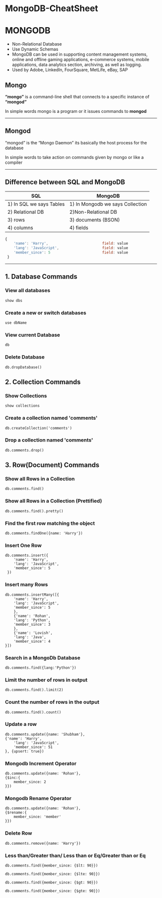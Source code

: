 # MongoDB-CheatSheet

# MONGODB

- Non-Relational Database
- Use Dynamic Schemas
- MongoDB can be used in supporting content management systems, online and offline gaming applications, e-commerce systems, mobile applications, data analytics section, archiving, as well as logging.
- Used by Adobe, LinkedIn, FourSquare, MetLife, eBay, SAP

## Mongo

**“mongo”** is a command-line shell that connects to a specific instance of **“mongod”**

In simple words mongo is a program or it issues commands to **mongod**

---

## Mongod

“mongod” is the “Mongo Daemon” its basically the host process for the database

In simple words to take action on commands given by mongo or like a compiler

---

## Difference between SQL and MongoDB

| SQL | MongoDB |
| --- | --- |
| 1) In SQL we says Tables | 1) In Mongodb we says Collection |
| 2) Relational DB | 2)Non-Relational DB |
| 3) rows | 3) documents (BSON) |
| 4) columns | 4) fields |

```jsx
{
    'name': 'Harry',                         field: value
    'lang': 'JavaScript',                    field: value
    'member_since': 5                        field: value
 }
```

---

## **1. Database Commands**

### **View all databases**

```
show dbs
```

### **Create a new or switch databases**

```
use dbName
```

### **View current Database**

```
db
```

### **Delete Database**

```
db.dropDatabase()
```

## **2. Collection Commands**

### **Show Collections**

```
show collections
```

### **Create a collection named 'comments'**

```
db.createCollection('comments')
```

### **Drop a collection named 'comments'**

```
db.comments.drop()
```

## **3. Row(Document) Commands**

### **Show all Rows in a Collection**

```
db.comments.find()
```

### **Show all Rows in a Collection (Prettified)**

```
db.comments.find().pretty()
```

### **Find the first row matching the object**

```
db.comments.findOne({name: 'Harry'})
```

### **Insert One Row**

```
db.comments.insert({
    'name': 'Harry',
    'lang': 'JavaScript',
    'member_since': 5
 })
```

### **Insert many Rows**

```
db.comments.insertMany([{
    'name': 'Harry',
    'lang': 'JavaScript',
    'member_since': 5
    },
    {'name': 'Rohan',
    'lang': 'Python',
    'member_since': 3
    },
    {'name': 'Lovish',
    'lang': 'Java',
    'member_since': 4
}])
```

### **Search in a MongoDb Database**

```
db.comments.find({lang:'Python'})
```

### **Limit the number of rows in output**

```
db.comments.find().limit(2)
```

### **Count the number of rows in the output**

```
db.comments.find().count()
```

### **Update a row**

```
db.comments.update({name: 'Shubham'},
{'name': 'Harry',
    'lang': 'JavaScript',
    'member_since': 51
}, {upsert: true})
```

### **Mongodb Increment Operator**

```
db.comments.update({name: 'Rohan'},
{$inc:{
    member_since: 2
}})
```

### **Mongodb Rename Operator**

```
db.comments.update({name: 'Rohan'},
{$rename:{
    member_since: 'member'
}})
```

### **Delete Row**

```
db.comments.remove({name: 'Harry'})
```

### **Less than/Greater than/ Less than or Eq/Greater than or Eq**
```
db.comments.find({member_since: {$lt: 90}})
```

```
db.comments.find({member_since: {$lte: 90}})
```

```
db.comments.find({member_since: {$gt: 90}})
```

```
db.comments.find({member_since: {$gte: 90}})
```
